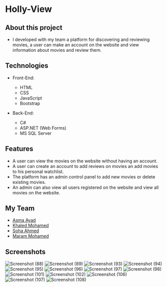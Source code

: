 # Holly-View

## About this project
- I developed with my team a platform for discovering and reviewing movies, a user can make an account on the website and view information about movies and review them.

## Technologies
- Front-End:
  - HTML
  - CSS
  - JavaScript
  - Bootstrap

- Back-End:
  - C#
  - ASP.NET (Web Forms)
  - MS SQL Server

## Features
- A user can view the movies on the website without having an account.
- A user can create an account to add reviews on movies an add movies to his personal watchlist.
- The platform has an admin control panel to add new movies or delete existing movies.
- An admin can also view all users registered on the website and view all movies on the website.

## My Team
- [Asma Ayad](https://github.com/asma3yad)
- [Khaled Mohamed](https://github.com/3bhafez)
- [Soha Ahmed](https://github.com/soha131)
- [Maram Mohamed](https://github.com/maram-mohamed)

## Screenshots
![Screenshot (88)](https://github.com/MaStEr156/Holly-View/assets/50383734/d04d29cd-a2cb-42b2-8732-1fcb779f5907)
![Screenshot (89)](https://github.com/MaStEr156/Holly-View/assets/50383734/998d0d33-d59c-4189-b68a-cafac982f013)
![Screenshot (93)](https://github.com/MaStEr156/Holly-View/assets/50383734/fc22b8b4-5bcd-499c-abf3-164366a4e308)
![Screenshot (94)](https://github.com/MaStEr156/Holly-View/assets/50383734/27cbef8a-de33-463f-9751-9812528710c0)
![Screenshot (95)](https://github.com/MaStEr156/Holly-View/assets/50383734/f69cd35d-b5ed-49c6-a917-83145fa28598)
![Screenshot (96)](https://github.com/MaStEr156/Holly-View/assets/50383734/32f6ba63-e7e7-40de-9351-dfe8d4445bb7)
![Screenshot (97)](https://github.com/MaStEr156/Holly-View/assets/50383734/979b33fa-74f2-42c2-8963-300ce4addf52)
![Screenshot (98)](https://github.com/MaStEr156/Holly-View/assets/50383734/b6467a8e-5918-451a-abea-cb5c2165437d)
![Screenshot (101)](https://github.com/MaStEr156/Holly-View/assets/50383734/735fe012-970e-4f26-bef6-fc07a4bbdcaf)
![Screenshot (102)](https://github.com/MaStEr156/Holly-View/assets/50383734/61dfb2c1-78af-492c-a270-81604ef94e26)
![Screenshot (106)](https://github.com/MaStEr156/Holly-View/assets/50383734/32ca5ed3-4569-459b-9ba5-a30b6d140adf)
![Screenshot (107)](https://github.com/MaStEr156/Holly-View/assets/50383734/fa7b9974-7fa9-403d-8de6-18c259da8fca)
![Screenshot (108)](https://github.com/MaStEr156/Holly-View/assets/50383734/a37050a2-1e8b-4eb1-af64-9f370b3ee03b)



